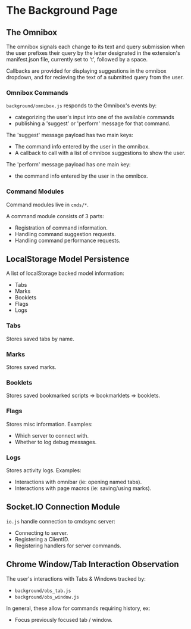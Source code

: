 The Background Page
===================

The Omnibox
-----------

The omnibox signals each change to its text and query submission when the user
prefixes their query by the letter designated in the extension's
manifest.json file, currently set to 't', followed by a space.

Callbacks are provided for displaying suggestions in the omnibox dropdown,
and for recieving the text of a submitted query from the user.

### Omnibox Commands

`background/omnibox.js` responds to the Omnibox's events by:

* categorizing the user's input into one of the available commands
* publishing a 'suggest' or 'perform' message for that command.

The 'suggest' message payload has two main keys:

* The command info entered by the user in the omnibox.
* A callback to call with a list of omnibox suggestions to show the user.

The 'perform' message payload has one main key:

* the command info entered by the user in the omnibox.

### Command Modules

Command modules live in `cmds/*`.

A command module consists of 3 parts:
* Registration of command information.
* Handling command suggestion requests.
* Handling command performance requests.


LocalStorage Model Persistence
------------------------------

A list of localStorage backed model information:

* Tabs
* Marks
* Booklets
* Flags
* Logs

### Tabs
Stores saved tabs by name.

### Marks
Stores saved marks.

### Booklets
Stores saved bookmarked scripts => bookmarklets => booklets.

### Flags
Stores misc information.  Examples:
* Which server to connect with.
* Whether to log debug messages.

### Logs
Stores activity logs.  Examples:
* Interactions with omnibar (ie: opening named tabs).
* Interactions with page macros (ie: saving/using marks).


Socket.IO Connection Module
---------------------------

`io.js` handle connection to cmdsync server:

* Connecting to server.
* Registering a ClientID.
* Registering handlers for server commands.


Chrome Window/Tab Interaction Observation
-----------------------------------------

The user's interactions with Tabs & Windows tracked by:

* `background/obs_tab.js`
* `background/obs_window.js`

In general, these allow for commands requiring history, ex:

* Focus previously focused tab / window.
